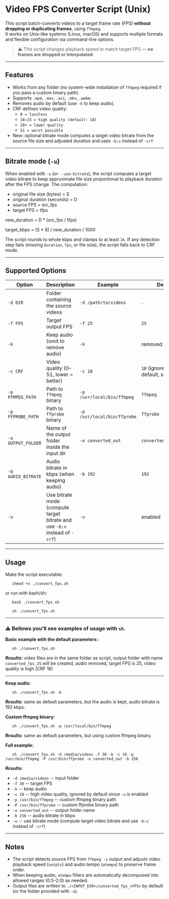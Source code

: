 # Video FPS Converter Script (Unix)

This script batch-converts videos to a target frame rate (FPS) **without dropping or duplicating frames**, using `ffmpeg`.  
It works on Unix-like systems (Linux, macOS) and supports multiple formats and flexible configuration via command-line options.

> ⚠️ This script changes playback speed to match target FPS — **no frames are dropped or interpolated**.
---

## Features

- Works from any folder (no system-wide installation of `ffmpeg` required if you pass a custom binary path).
- Supports `.mp4`, `.mov`, `.avi`, `.mkv`, `.webm`.
- Removes audio by default (use `-k` to keep audio).
- CRF defines video quality:
  - `0 = lossless`
  - `18–23 = high quality (default: 18)`
  - `28+ = lower quality`
  - `51 = worst possible`
- New: optional bitrate mode computes a target video bitrate from the source file size and adjusted duration and uses `-b:v` instead of `-crf`.

---

## Bitrate mode (`-u`)

When enabled with `-u` (or `--use-bitrate`), the script computes a target video bitrate to keep approximate file size proportional to playback duration after the FPS change. The computation:

- original file size (bytes) = S
- original duration (seconds) = D
- source FPS = src_fps
- target FPS = tfps

new_duration = D * (src_fps / tfps)

target_kbps = (S * 8) / new_duration / 1000

The script rounds to whole kbps and clamps to at least `1k`. If any detection step fails (missing `Duration`, `fps`, or file size), the script falls back to CRF mode.

---

## Supported Options

| Option             | Description                                                                | Example                     | Default                            |
|--------------------|----------------------------------------------------------------------------|-----------------------------|------------------------------------|
| `-d DIR`           | Folder containing the source videos                                        | `-d /path/to/videos`        | `.`                                |
| `-f FPS`           | Target output FPS                                                          | `-f 25`                     | `25`                               |
| `-k`               | Keep audio (omit to remove audio)                                          | `-k`                        | removed by default                 |
| `-c CRF`           | Video quality (0–51, lower = better)                                       | `-c 18`                     | `18`  (ignored by default, see -u) |
| `-p FFMPEG_PATH`   | Path to `ffmpeg` binary                                                    | `-p /usr/local/bin/ffmpeg`  | `ffmpeg`                           |
| `-p FFPROBE_PATH`  | Path to `ffprobe` binary                                                   | `-p /usr/local/bin/ffprobe` | `ffprobe`                          |
| `-o OUTPUT_FOLDER` | Name of the output folder inside the input dir                             | `-o converted_out`          | `converted_fps_<FPS>`              |
| `-b AUDIO_BITRATE` | Audio bitrate in kbps (when keeping audio)                                 | `-b 192`                    | `192`                              |
| `-u`               | Use bitrate mode (compute target bitrate and use `-b:v` instead of `-crf`) | `-u`                        | enabled                            |

---

## Usage

Make the script executable:
   ```shell 
      chmod +x ./convert_fps.sh
   ```

or run with bash/sh:

   ```shell
      bash ./convert_fps.sh
   ```
   ```shell
      sh ./convert_fps.sh
   ```
---
### ⚠️ Bellows you'll see examples of usage with `sh`.

**Basic example with the default parameters :**
  ```shell 
     sh ./convert_fps.sh
  ```

**___Results:___** video files are in the same folder as script, output folder with name `converted_fps_25` will be created, audio removed, target FPS is 25, video quality is high (CRF 18)

--- 

**Keep audio:**
  ```shell 
     sh ./convert_fps.sh -k
  ```

**___Results:___** same as default parameters, but the audio is kept, audio bitrate is 192 kbps.


**Custom ffmpeg binary:**
```shell 
   sh ./convert_fps.sh -p /usr/local/bin/ffmpeg
```

**___Results:___** same as default parameters, but using custom ffmpeg binary.


**Full example:**
  ```shell 
     sh ./convert_fps.sh -d /media/videos -f 30 -k -c 18 -p /usr/bin/ffmpeg -P /usr/bin/ffprobe -o converted_out -b 256
  ```


**___Results:___**

* `-d /media/videos` -\- input folder
* `-f 30` -\- target FPS
* `-k` -\- keep audio
* `-c 18` -\- high video quality, ignored by default since `-u` is enabled
* `-p /usr/bin/ffmpeg` -\- custom ffmpeg binary path
* `-P /usr/bin/ffprobe` -\- custom ffprobe binary path
* `-o converted_out` -\- output folder name
* `-b 256` -\- audio bitrate in kbps
* `-u` -\- use bitrate mode (compute target video bitrate and use `-b:v` instead of `-crf`)

---

## Notes

- The script detects source FPS from `ffmpeg -i` output and adjusts video playback speed (`setpts`) and audio tempo (`atempo`) to preserve frame order.
- When keeping audio, `atempo` filters are automatically decomposed into allowed ranges (0.5–2.0) as needed.
- Output files are written to `./<INPUT_DIR>/converted_fps_<FPS>` by default (or the folder provided with `-o`).
